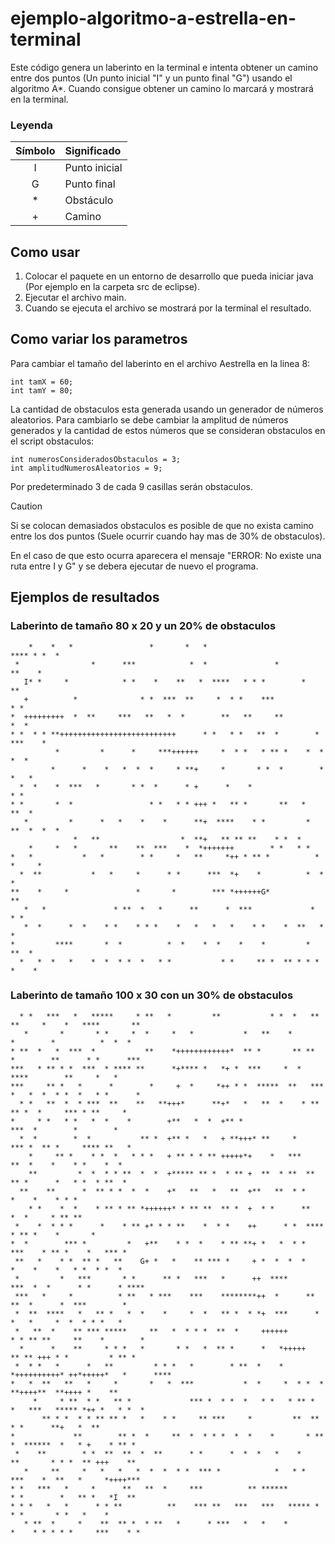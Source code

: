 # ejemplo-algoritmo-a-estrella-en-terminal
Este código genera un laberinto en la terminal e intenta obtener un camino entre dos puntos (Un punto inicial "I" y un punto final "G") usando el algoritmo A*.
Cuando consigue obtener un camino lo marcará y mostrará en la terminal.

### Leyenda
| Símbolo  | Significado |
| :---:    | :---  |
| I        | Punto inicial |
| G        | Punto final |
| *        | Obstáculo |
| +        | Camino |

## Como usar 
1. Colocar el paquete en un entorno de desarrollo que pueda iniciar java (Por ejemplo en la carpeta src de eclipse).
2. Ejecutar el archivo main.
3. Cuando se ejecuta el archivo se mostrará por la terminal el resultado.

## Como variar los parametros
Para cambiar el tamaño del laberinto en el archivo Aestrella en la linea 8:

```
int tamX = 60;
int tamY = 80;
```

La cantidad de obstaculos esta generada usando un generador de números aleatorios.
Para cambiarlo se debe cambiar la amplitud de números generados y la cantidad de estos números que se consideran obstaculos en el script obstaculos:

```
int numerosConsideradosObstaculos = 3;
int amplitudNumerosAleatorios = 9;
```

Por predeterminado 3 de cada 9 casillas serán obstaculos.

> [!CAUTION]
> Si se colocan demasiados obstaculos es posible de que no exista camino entre los dos puntos (Suele  ocurrir cuando hay mas de 30% de obstaculos).
> 
> En el caso de que esto ocurra aparecera el mensaje "ERROR: No existe una ruta entre I y G" y se debera ejecutar de nuevo el programa.

## Ejemplos de resultados


### Laberinto de tamaño 80 x 20 y un 20% de obstaculos
```
    *    *   *                 *       *   *                        **** * *  * 
 *                *      ***            *  *               *           **    *  
   I* *     *            * *    *    **   *  ****   * * *        *    **        
   +          *              * *  ***  **     *  * *    ***               * *   
*  +++++++++  *  **     ***   **   *  *        **   **     **               *  *
* *  * * **++++++++++++++++++++++++++      * *   * *   **  *        *   ***    *
          *         *      *     ***++++++     *  * *   * ** *    *  * *  *     
         *      *    *   *  *  *     * **+     *       * *  *        *    *   * 
  *  *    *  ***   *       * *  *      * +      *    *                      * * 
* *       *  *                 * *   * * +++ *   ** *       **   *   **  *      
   *         *      *   *    *    *      **+  ****    * *         *  **  *  *  *
              *   **                  *  **+   ** ** **    * *  *               
    *     *   *       **    **  ***    *  *+++++++        * *   * *             
*   *           *   *        * *     *   **     *++ * ** *          *    *     *
  *  **           *   *     *      * *      ***  *+    *          *  *  *       
**    *     *               *       *        *** *++++++G*                   ** 
   *   *               * **  *   *      **      *  ***             *     * *    
   *  *      *  *    * *    * * *    *   *   *   *    * *    *  **   *  *       
*         ****       *  *          *  *    *  *    *    *         *     **  *   
  *   *  *   *    *  *  * *  *   * *           * *     ** *  ** * * *     *    *

```
### Laberinto de tamaño 100 x 30 con un 30% de obstaculos
```
  * *   ***   *   *****     * **   *         **           * *  *   **  **     *    *   ****       **
   *       *       * *     *  *     *   *           *   **    *       *        *          *  *  *   
* **  *   *  ***  *           **    *++++++++++++*  ** *       ** **  *        **      * *      *** 
***   * ** * *  ***  * **** **      *+**** *   *+ *  ***     *  *   ****        **     *   *        
***     ** *   *      *        *     +  *     *++ * *  *****  **   *** *   *  *  * *  *   * *      *
  * *   **  *  * ***  **    **   **+++*      **+*   *   **  *    * ** ** *  *     *** * **     *    
*     * *   * *   *  *    *        +**   *  *  +** *                    ***  *        *        *    
  *  *        *  *           ** *  +** *   *   + **+++* **     *      *** *  ** *     **** **   *   
    *     ** *    * *  *   * * *   + ** * * ** +++++*+    *   ***       **  *    *    * *    *  *   
    **         *  *  * * **  *  *  +***** ** *  * ** +  **  * **  **    ** *      *   * *  * **  *  
  **    **      *  ** * *  *  *    +*   **   *   **  +**   **  * *    *    *    * * *               
    * *    *  *    * ** * ** *++++++* * ** **  ** *  +  * *      **       *  *     * ** **          
 *    *  * * *      *    * ** +* * * **    *  * *    ++      * *  ****        * ** *    *       *   
*  *        *** *         *   +**    * *  *    * ** **+ *   *  * *    ***    * ** *    *   *** *    
 **   *    * *  ** *   **    G+ *   *    ** *** *     + *  *  *  *      *    *    *   * *  * *  *   
 *         *   ***       * *      ** *   ***   *      ++  ****       ***  *  *      * *      * **** 
 ***   *     *          * **   * ***    ***    ********++  *      **    **  *      *  ***        *  
 *  **  ****   *   ** *   *  *    *     *  *   ** *  * *+  ***      *      *   *     *  *  * * *   *
 *   **  *    ** *** *****     **   *  * * *  **  *     ++++++        * * ** **     **    *        *
  *      *    **     * * *   *       * *   *  ** *      *   *+++++      ** ** +++ * *         * ** *
 *  * *   *      *   **         * * *   *        * **  *    *   *++++++++++* ++*+++++*   *      ****
*   *  **   **   *     *       *   *  ***           *  *     *  * *  *  **++++**  **++++ *    **    
     *     * **  * *   ** *             *** *  * *  *   * *   * ** *  *   ***   ***** *++ *   * *  *
       ** * *  * * ** ** *   *    * *     ** ***     *         **  **        * *      **+   *  **   
*             **        ** *  *     **  *  * * *  *  *    *       * ** *  ******  *   * +    * ** * 
 *    **        * *  **  **  *  **      * *      *  *  *   *    *    **       * * *  ** +++    **   
   *     **     *   *   *   *  *  *  * *  *** *            *   * *  ***    *  **   *     *++++***   
* *   ***   *     *      **   **  *     ***          ** ******        * *        *   ** *   *I  **  
* * *   *   *      * * **          **    *** **   ***   ***   ***** * * *       * *   *    *        
   * **  *     *    **  ** *  * **   *      * ***   *   *    *        *    * * * * *     ***    * * 
```
